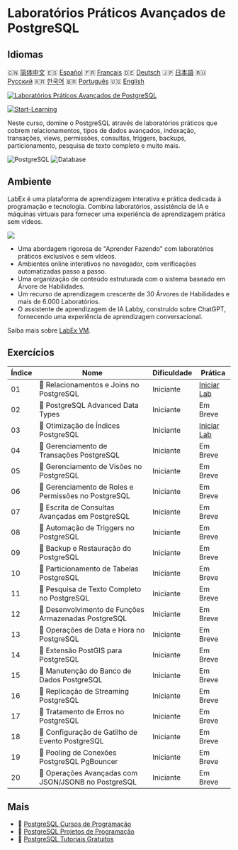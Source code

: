 # Laboratórios Práticos Avançados de PostgreSQL

## Idiomas

🇨🇳 [简体中文](README_zh.md) 🇪🇸 [Español](README_es.md) 🇫🇷 [Français](README_fr.md) 🇩🇪 [Deutsch](README_de.md) 🇯🇵 [日本語](README_ja.md) 🇷🇺 [Русский](README_ru.md) 🇰🇷 [한국어](README_ko.md) 🇧🇷 [Português](README_pt.md) 🇺🇸 [English](README.md) 

[![Laboratórios Práticos Avançados de PostgreSQL](https://cover-creator.labex.io/advanced-postgresql-practical-labs.png?lang=pt)](https://labex.io/pt/courses/advanced-postgresql-practical-labs)

[![Start-Learning](https://img.shields.io/badge/Start-Learning-whitesmoke?style=for-the-badge)](https://labex.io/pt/courses/advanced-postgresql-practical-labs)

Neste curso, domine o PostgreSQL através de laboratórios práticos que cobrem relacionamentos, tipos de dados avançados, indexação, transações, views, permissões, consultas, triggers, backups, particionamento, pesquisa de texto completo e muito mais.

![PostgreSQL](https://img.shields.io/badge/PostgreSQL-whitesmoke?style=for-the-badge&logo=postgresql)
![Database](https://img.shields.io/badge/Database-whitesmoke?style=for-the-badge&logo=database)


## Ambiente

LabEx é uma plataforma de aprendizagem interativa e prática dedicada à programação e tecnologia. Combina laboratórios, assistência de IA e máquinas virtuais para fornecer uma experiência de aprendizagem prática sem vídeos.

![](https://tutorial-screenshot.getvm.io/images/vm-1725247253.png)

- Uma abordagem rigorosa de "Aprender Fazendo" com laboratórios práticos exclusivos e sem vídeos.
- Ambientes online interativos no navegador, com verificações automatizadas passo a passo.
- Uma organização de conteúdo estruturada com o sistema baseado em Árvore de Habilidades.
- Um recurso de aprendizagem crescente de 30 Árvores de Habilidades e mais de 6.000 Laboratórios.
- O assistente de aprendizagem de IA Labby, construído sobre ChatGPT, fornecendo uma experiência de aprendizagem conversacional.

Saiba mais sobre [LabEx VM](https://support.labex.io/using-labex/virtual-machine).

## Exercícios

|   Índice | Nome                                                 | Dificuldade   | Prática                                                                                                                                   |
|----------|------------------------------------------------------|---------------|-------------------------------------------------------------------------------------------------------------------------------------------|
|       01 | 📖 Relacionamentos e Joins no PostgreSQL             | Iniciante     | <a target='_blank' href='https://labex.io/pt/tutorials/postgresql-postgresql-relationships-and-joins-550959'>Iniciar Lab</a>              |
|       02 | 📖 PostgreSQL Advanced Data Types                    | Iniciante     | Em Breve                                                                                                                                  |
|       03 | 📖 Otimização de Índices PostgreSQL                  | Iniciante     | <a target='_blank' href='https://labex.io/pt/tutorials/postgresql-data-filtering-and-simple-queries-in-postgresql-550955'>Iniciar Lab</a> |
|       04 | 📖 Gerenciamento de Transações PostgreSQL            | Iniciante     | Em Breve                                                                                                                                  |
|       05 | 📖 Gerenciamento de Visões no PostgreSQL             | Iniciante     | Em Breve                                                                                                                                  |
|       06 | 📖 Gerenciamento de Roles e Permissões no PostgreSQL | Iniciante     | Em Breve                                                                                                                                  |
|       07 | 📖 Escrita de Consultas Avançadas em PostgreSQL      | Iniciante     | Em Breve                                                                                                                                  |
|       08 | 📖 Automação de Triggers no PostgreSQL               | Iniciante     | Em Breve                                                                                                                                  |
|       09 | 📖 Backup e Restauração do PostgreSQL                | Iniciante     | Em Breve                                                                                                                                  |
|       10 | 📖 Particionamento de Tabelas PostgreSQL             | Iniciante     | Em Breve                                                                                                                                  |
|       11 | 📖 Pesquisa de Texto Completo no PostgreSQL          | Iniciante     | Em Breve                                                                                                                                  |
|       12 | 📖 Desenvolvimento de Funções Armazenadas PostgreSQL | Iniciante     | Em Breve                                                                                                                                  |
|       13 | 📖 Operações de Data e Hora no PostgreSQL            | Iniciante     | Em Breve                                                                                                                                  |
|       14 | 📖 Extensão PostGIS para PostgreSQL                  | Iniciante     | Em Breve                                                                                                                                  |
|       15 | 📖 Manutenção do Banco de Dados PostgreSQL           | Iniciante     | Em Breve                                                                                                                                  |
|       16 | 📖 Replicação de Streaming PostgreSQL                | Iniciante     | Em Breve                                                                                                                                  |
|       17 | 📖 Tratamento de Erros no PostgreSQL                 | Iniciante     | Em Breve                                                                                                                                  |
|       18 | 📖 Configuração de Gatilho de Evento PostgreSQL      | Iniciante     | Em Breve                                                                                                                                  |
|       19 | 📖 Pooling de Conexões PostgreSQL PgBouncer          | Iniciante     | Em Breve                                                                                                                                  |
|       20 | 📖 Operações Avançadas com JSON/JSONB no PostgreSQL  | Iniciante     | Em Breve                                                                                                                                  |

## Mais

- 🔗 [PostgreSQL Cursos de Programação](https://github.com/labex-labs/awesome-programming-courses)
- 🔗 [PostgreSQL Projetos de Programação](https://github.com/labex-labs/awesome-programming-projects)
- 🔗 [PostgreSQL Tutoriais Gratuitos](https://github.com/labex-labs/postgresql-free-tutorials)

